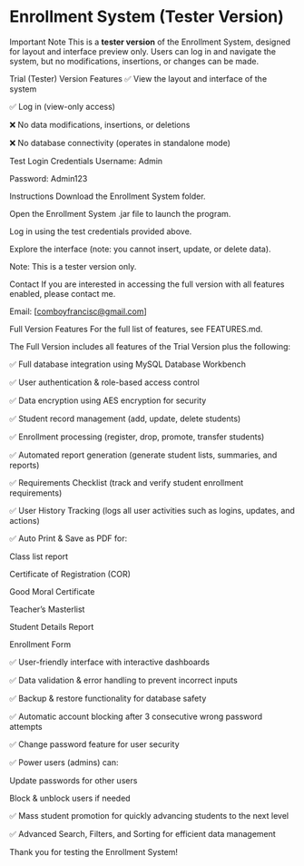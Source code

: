 # Enrollment System (Tester Version)
Important Note
This is a **tester version** of the Enrollment System, designed for layout and interface preview only. Users can log in and navigate the system, but no modifications, insertions, or changes can be made.

Trial (Tester) Version Features
✅ View the layout and interface of the system

✅ Log in (view-only access)

❌ No data modifications, insertions, or deletions

❌ No database connectivity (operates in standalone mode)

Test Login Credentials
Username: Admin

Password: Admin123

Instructions
Download the Enrollment System folder.

Open the Enrollment System .jar file to launch the program.

Log in using the test credentials provided above.

Explore the interface (note: you cannot insert, update, or delete data).

Note: This is a tester version only.

Contact
If you are interested in accessing the full version with all features enabled, please contact me.

Email: [comboyfrancisc@gmail.com]

Full Version Features
For the full list of features, see FEATURES.md.

The Full Version includes all features of the Trial Version plus the following:

✅ Full database integration using MySQL Database Workbench

✅ User authentication & role-based access control

✅ Data encryption using AES encryption for security

✅ Student record management (add, update, delete students)

✅ Enrollment processing (register, drop, promote, transfer students)

✅ Automated report generation (generate student lists, summaries, and reports)

✅ Requirements Checklist (track and verify student enrollment requirements)

✅ User History Tracking (logs all user activities such as logins, updates, and actions)

✅ Auto Print & Save as PDF for:

Class list report

Certificate of Registration (COR)

Good Moral Certificate

Teacher’s Masterlist

Student Details Report

Enrollment Form

✅ User-friendly interface with interactive dashboards

✅ Data validation & error handling to prevent incorrect inputs

✅ Backup & restore functionality for database safety

✅ Automatic account blocking after 3 consecutive wrong password attempts

✅ Change password feature for user security

✅ Power users (admins) can:

Update passwords for other users

Block & unblock users if needed

✅ Mass student promotion for quickly advancing students to the next level

✅ Advanced Search, Filters, and Sorting for efficient data management

Thank you for testing the Enrollment System!
